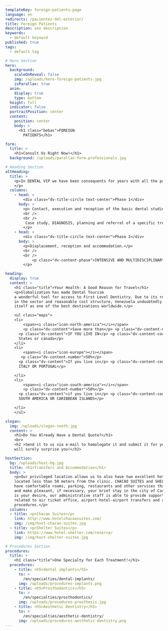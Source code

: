 ```yaml
---
templateKey: foreign-patients-page
language: en
redirects: /pacientes-del-exterior/
title: Foreign Patients
description: seo description
keywords:
  - default keyowrd
published: true
tags:
  - default tag

# Hero Section
hero:
  background:
    scaleOnReveal: false
    img: /uploads/hero-foreign-patients.jpg
    isParallax: true
  anim:
    display: true
    type: bottom
  height: full
  indicator: false
  portraitPosition: center
  content:
    position: center
    body: >
      <h1 class="bebas">FOREIGN
        PATIENTS</h1>

form:
  title: >
    <h1>Consult Us Right Now!</h1>
  background: /uploads/parallax-form-professionals.jpg

# Heading Section
altHeading:
  title: >
    <p>In DENTAL VIP we have been consequents for years with all the patients who visit us from anywhere in Venezuela and the world. Our team understands, appreciates, thanks and honors the great effort of all those people who travel great distances in search of Specialized Dental Care by offering them a special protocol of care <em>(widely known in the USA as "Dental Extreme Makeover")</em> that contemplates two phases:
    </p>
  columns:
    - head: >
        <div class="dv-title-circle text-center">Phase 1</div>
      body: >
        <p> Contact, execution and reception of the basic dental studies and relevant diagnostic evaluations.
        <br />
        <br />
         Case study, DIAGNOSIS, planning and referral of a specific treatment proposal; including of course, an estimate of professional fees or dental quote.
        </p>
    - head: >
        <div class="dv-title-circle text-center">Phase 2</div>
      body: >
        <p>Displacement, reception and accommodation.</p>
        <br />
        <br />
            <p class="dv-content-phase">INTENSIVE AND MULTIDISCIPLINARY DENTAL TREATMENT to be able to cover in record time <em>(1 or 2 weeks)</em> all the oral requirements previously established.
        </p>

heading:
  display: true
  content: >
    <h1 class="title">Your Health: A Good Reason for Travel</h1>
    <p>Globalization has made Dental Tourism
    a wonderful tool for access to First Level Dentistry. Due to its recognized trajectory
    in the sector and reasonable cost structure, Venezuela undoubtedly consolidates
    itself as one of the best destinations worldwide.</p>

    <ul class="maps">
    <li>
        <span><i class="icon-north-america"></i></span>
        <p class="dv-content">Save more than</p> <p class="dv-content-number">70%</p>
      <p class="dv-content">IF YOU LIVE IN</p> <p class="dv-content-country">United
      States or canada</p>
    </li>
    <li>
        <span><i class="icon-europe"></i></span>
       <p class="dv-content-number">50%</p>
      <p class="dv-content">If you live in</p> <p class="dv-content-country">SPAIN,
      ITALY OR PORTUGAL</p>

    </li>
    <li>
        <span><i class="icon-south-america"></i></span>
        <p class="dv-content-number">50%</p>
      <p class="dv-content">if you live in</p> <p class="dv-content-country">CENTRAL,
      SOUTH AMERICA OR CARIBBEAN ISLANDS</p>

    </li>
    </ul>

slogan:
  img: /uploads/slogan-teeth.jpg
  content: >
    <h1>Do You Already Have a Dental Quote?</h1>
    <br>
    <h2 >Send it to us via e-mail to homologate it and submit it for your consideration.  We
    will surely surprise you!</h2>  

hostSection:
  bg: /uploads/host-bg.jpg
  title: <h1>Transfers and Accommodation</h1>
  body: >
    <p>Our privileged location allows us to also have two excellent hotel infrastructures
    located less than 50 meters from the clinic. CHACAO SUITES and SHELTER SUITES
    have comfortable rooms, parking, restaurants and other services that will facilitate
    and make pleasant, if necessary, your brief stay in the city of Caracas. If it
    is your desire, our administrative staff is able to provide support in everything
    related to air ticket office, airport-hotel-airport transfers and accommodation
    procedures.</p>
  columns:
  - title: <p>Chacao Suites</p>
    link: http://www.hotelchacaosuites.com/
    img: /img/host-chacao-suites.jpg
  - title: <p>Shelter Suites</p>
    link: https://www.hotel-shelter.com/reserva/
    img: /img/host-shelter-suites.jpg

# Procedures Section
procedures:
  title: >
    <h1 class="title">One Specialty for Each Treatment!</h1>
  procedures:
    - title: <h5>dental implants</h5>
      to: >
        /en/specialties/dental-implants/
      img: /uploads/procedures-implants.png
    - title: <h5>Prosthodontics</h5>
      to: >
        /en/specialties/prosthodontics/
      img: /uploads/procedures-prosthesis.jpg
    - title: <h5>Aesthetic Dentistry</h5>
      to: >
        /en/specialties/aesthetic-dentistry/
      img: /uploads/procedures-aesthetic-dentistry.png
---
```

